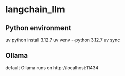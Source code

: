 # langchain_llm

## Python environment

uv python install 3.12.7
uv venv --python 3.12.7
uv sync

## Ollama
default Ollama runs on http://localhost:11434